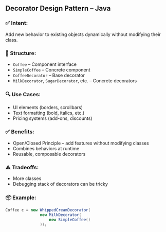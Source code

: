 ## Decorator Design Pattern – Java

### ✅ Intent:
Add new behavior to existing objects dynamically without modifying their class.

### 🧱 Structure:
- `Coffee` – Component interface
- `SimpleCoffee` – Concrete component
- `CoffeeDecorator` – Base decorator
- `MilkDecorator`, `SugarDecorator`, etc. – Concrete decorators

### 🔍 Use Cases:
- UI elements (borders, scrollbars)
- Text formatting (bold, italics, etc.)
- Pricing systems (add-ons, discounts)

### ✅ Benefits:
- Open/Closed Principle – add features without modifying classes
- Combines behaviors at runtime
- Reusable, composable decorators

### ⚠️ Tradeoffs:
- More classes
- Debugging stack of decorators can be tricky

### 📦 Example:
```java
Coffee c = new WhippedCreamDecorator(
               new MilkDecorator(
                   new SimpleCoffee()
               ));
